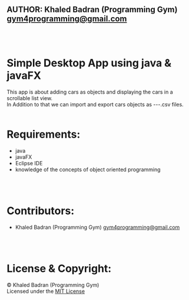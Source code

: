 
## AUTHOR: Khaled Badran (Programming Gym) <gym4programming@gmail.com>
<br>
<br>

# Simple Desktop App using java & javaFX
This app is about adding cars as objects and displaying the cars in a scrollable list view.<br>
In Addition to that we can import and export cars objects as ---.csv files.<br>
<br>

# Requirements:
- java
- javaFX
- Eclipse IDE
- knowledge of the concepts of object oriented programming 
<br>
<br>

# Contributors:
- Khaled Badran (Programming Gym) <gym4programming@gmail.com>
<br>
<br>


# License & Copyright:
© Khaled Badran (Programming Gym)
<br>
Licensed under the [MIT License](LICENSE)
